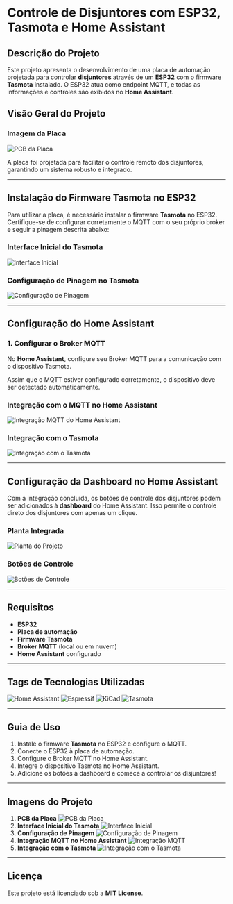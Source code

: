 # Controle de Disjuntores com ESP32, Tasmota e Home Assistant

## Descrição do Projeto
Este projeto apresenta o desenvolvimento de uma placa de automação projetada para controlar **disjuntores** através de um **ESP32** com o firmware **Tasmota** instalado. O ESP32 atua como endpoint MQTT, e todas as informações e controles são exibidos no **Home Assistant**.

## Visão Geral do Projeto

### Imagem da Placa
![PCB da Placa](Assets/PCB.png)

A placa foi projetada para facilitar o controle remoto dos disjuntores, garantindo um sistema robusto e integrado.

---

## Instalação do Firmware Tasmota no ESP32

Para utilizar a placa, é necessário instalar o firmware **Tasmota** no ESP32. Certifique-se de configurar corretamente o MQTT com o seu próprio broker e seguir a pinagem descrita abaixo:

### Interface Inicial do Tasmota
![Interface Inicial](Assets/Menu.png)

### Configuração de Pinagem no Tasmota
![Configuração de Pinagem](Assets/Pinout.png)

---

## Configuração do Home Assistant

### 1. Configurar o Broker MQTT
No **Home Assistant**, configure seu Broker MQTT para a comunicação com o dispositivo Tasmota.

Assim que o MQTT estiver configurado corretamente, o dispositivo deve ser detectado automaticamente.

### Integração com o MQTT no Home Assistant
![Integração MQTT do Home Assistant](Assets/MQTT.png)

### Integração com o Tasmota
![Integração com o Tasmota](Assets/Tasmota.png)

---

## Configuração da Dashboard no Home Assistant

Com a integração concluída, os botões de controle dos disjuntores podem ser adicionados à **dashboard** do Home Assistant. Isso permite o controle direto dos disjuntores com apenas um clique.

### Planta Integrada
![Planta do Projeto](Assets/Planta.png)

### Botões de Controle
![Botões de Controle](Assets/Botões.png)

---

## Requisitos
- **ESP32**
- **Placa de automação**
- **Firmware Tasmota**
- **Broker MQTT** (local ou em nuvem)
- **Home Assistant** configurado

---

## Tags de Tecnologias Utilizadas

![Home Assistant](https://img.shields.io/badge/Home%20Assistant-41BDF5?style=for-the-badge&logo=home-assistant&logoColor=white)
![Espressif](https://img.shields.io/badge/Espressif-323232?style=for-the-badge&logo=espressif&logoColor=red)
![KiCad](https://img.shields.io/badge/KiCad-314CB0?style=for-the-badge&logo=kicad&logoColor=white)
![Tasmota](https://img.shields.io/badge/Tasmota-1B1B1B?style=for-the-badge&logo=tasmota&logoColor=blue)

---

## Guia de Uso
1. Instale o firmware **Tasmota** no ESP32 e configure o MQTT.
2. Conecte o ESP32 à placa de automação.
3. Configure o Broker MQTT no Home Assistant.
4. Integre o dispositivo Tasmota no Home Assistant.
5. Adicione os botões à dashboard e comece a controlar os disjuntores!

---

## Imagens do Projeto

1. **PCB da Placa** ![PCB da Placa](Assets/PCB.png)
2. **Interface Inicial do Tasmota** ![Interface Inicial](Assets/Menu.png)
3. **Configuração de Pinagem** ![Configuração de Pinagem](Assets/Pinout.png)
4. **Integração MQTT no Home Assistant** ![Integração MQTT](Assets/MQTT.png)
5. **Integração com o Tasmota** ![Integração com o Tasmota](Assets/Tasmota.png)

---

## Licença
Este projeto está licenciado sob a **MIT License**.
